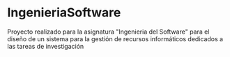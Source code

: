 # IngenieriaSoftware
 Proyecto realizado para la asignatura "Ingenieria del Software" para el diseño de un sistema para la gestión de recursos informáticos dedicados a las tareas de investigación
